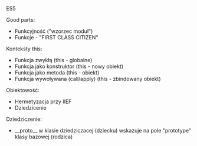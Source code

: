ES5

Good parts:
- Funkcyjność ("wzorzec moduł")
- Funkcje - "FIRST CLASS CITIZEN"

Konteksty this:
* Funkcja zwykłą (this - globalne)
* Funkcja jako konstruktor (this - nowy obiekt)
* Funkcja jako metoda (this - obiekt)
* Funkcja wywoływana (call/apply) (this - zbindowany obiekt)


Obiektowość:
* Hermetyzacja przy IIEF
* Dziedzicenie



Dziedziczenie:
* \_\_proto\_\_ w klasie dziedziczacej (dziecku) wskazuje na pole "prototype" klasy bazowej (rodzica)
